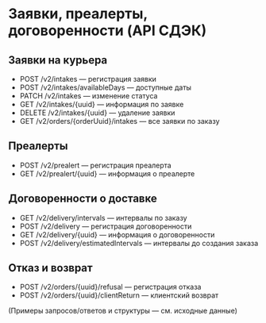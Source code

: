 # Заявки, преалерты, договоренности (API СДЭК)

## Заявки на курьера
- POST /v2/intakes — регистрация заявки
- POST /v2/intakes/availableDays — доступные даты
- PATCH /v2/intakes — изменение статуса
- GET /v2/intakes/{uuid} — информация по заявке
- DELETE /v2/intakes/{uuid} — удаление заявки
- GET /v2/orders/{orderUuid}/intakes — все заявки по заказу

## Преалерты
- POST /v2/prealert — регистрация преалерта
- GET /v2/prealert/{uuid} — информация о преалерте

## Договоренности о доставке
- GET /v2/delivery/intervals — интервалы по заказу
- POST /v2/delivery — регистрация договоренности
- GET /v2/delivery/{uuid} — информация о договоренности
- POST /v2/delivery/estimatedIntervals — интервалы до создания заказа

## Отказ и возврат
- POST /v2/orders/{uuid}/refusal — регистрация отказа
- POST /v2/orders/{uuid}/clientReturn — клиентский возврат

(Примеры запросов/ответов и структуры — см. исходные данные) 